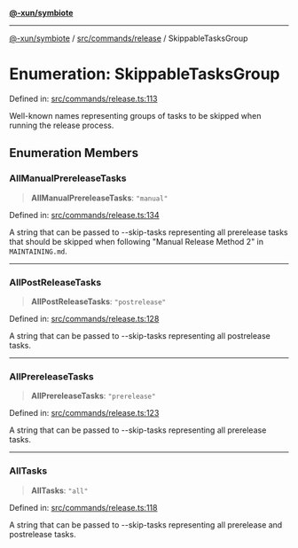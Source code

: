 [**@-xun/symbiote**](../../../../README.md)

***

[@-xun/symbiote](../../../../README.md) / [src/commands/release](../README.md) / SkippableTasksGroup

# Enumeration: SkippableTasksGroup

Defined in: [src/commands/release.ts:113](https://github.com/Xunnamius/symbiote/blob/5a6b8fdd6bad1753f065e8a0fabc20b629cd4120/src/commands/release.ts#L113)

Well-known names representing groups of tasks to be skipped when running the
release process.

## Enumeration Members

### AllManualPrereleaseTasks

> **AllManualPrereleaseTasks**: `"manual"`

Defined in: [src/commands/release.ts:134](https://github.com/Xunnamius/symbiote/blob/5a6b8fdd6bad1753f065e8a0fabc20b629cd4120/src/commands/release.ts#L134)

A string that can be passed to --skip-tasks representing all prerelease
tasks that should be skipped when following "Manual Release Method 2" in
`MAINTAINING.md`.

***

### AllPostReleaseTasks

> **AllPostReleaseTasks**: `"postrelease"`

Defined in: [src/commands/release.ts:128](https://github.com/Xunnamius/symbiote/blob/5a6b8fdd6bad1753f065e8a0fabc20b629cd4120/src/commands/release.ts#L128)

A string that can be passed to --skip-tasks representing all postrelease
tasks.

***

### AllPrereleaseTasks

> **AllPrereleaseTasks**: `"prerelease"`

Defined in: [src/commands/release.ts:123](https://github.com/Xunnamius/symbiote/blob/5a6b8fdd6bad1753f065e8a0fabc20b629cd4120/src/commands/release.ts#L123)

A string that can be passed to --skip-tasks representing all prerelease
tasks.

***

### AllTasks

> **AllTasks**: `"all"`

Defined in: [src/commands/release.ts:118](https://github.com/Xunnamius/symbiote/blob/5a6b8fdd6bad1753f065e8a0fabc20b629cd4120/src/commands/release.ts#L118)

A string that can be passed to --skip-tasks representing all prerelease and
postrelease tasks.
